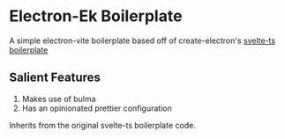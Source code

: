 # Electron-Ek Boilerplate

A simple electron-vite boilerplate based off of create-electron's [svelte-ts boilerplate](https://github.com/alex8088/quick-start/tree/master/packages/create-electron/playground/svelte-ts)

## Salient Features

1. Makes use of bulma
1. Has an opinionated prettier configuration

Inherits from the original svelte-ts boilerplate code.

